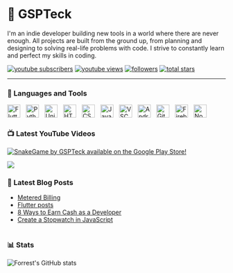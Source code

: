 # 👾 GSPTeck

I'm an indie developer building new tools in a world where there are never enough. All projects are built from the ground up, from planning and designing to solving real-life problems with code. I strive to constantly learn and perfect my skills in coding.

   <p align="left">
      <a href="https://youtube.com/channel/UCzSjPc3hvhGY6qYLVaWUk3w?sub_confirmation=1">
         <img alt="youtube subscribers" title="Subscribe to my YouTube channel" src="https://custom-icon-badges.demolab.com/youtube/channel/subscribers/UCzSjPc3hvhGY6qYLVaWUk3w?color=%23E05D44&label=SUBSCRIBE&logo=video&logoColor=white&style=for-the-badge&labelColor=CE4630"/></a> 
      <a href="https://youtube.com/channel/UCzSjPc3hvhGY6qYLVaWUk3w">
         <img alt="youtube views" title="YouTube views" src="https://custom-icon-badges.demolab.com/youtube/channel/views/UCzSjPc3hvhGY6qYLVaWUk3w?color=%23E1AD0E&logo=eye&logoColor=white&style=for-the-badge&labelColor=C79600"/></a> 
      <a href="https://github.com/GSPTeck?tab=followers">
         <img alt="followers" title="Follow me on Github" src="https://custom-icon-badges.demolab.com/github/followers/GSPTeck?color=236ad3&labelColor=1155ba&style=for-the-badge&logo=person-add&label=Follow&logoColor=white"/></a>
      <a href="https://github.com/GSPTeck?tab=repositories&sort=stargazers">
         <img alt="total stars" title="Total stars on GitHub" src="https://custom-icon-badges.demolab.com/github/stars/GSPTeck?color=55960c&style=for-the-badge&labelColor=488207&logo=star"/></a>
   </p>

---

### 🧰 Languages and Tools

<img align="left" alt="Flutter" width="30px" style="padding-right:10px;" src="https://cdn.jsdelivr.net/gh/devicons/devicon/icons/flutter/flutter-original.svg"/>
<img align="left" alt="Python" width="30px" style="padding-right:10px;" src="https://cdn.jsdelivr.net/gh/devicons/devicon/icons/python/python-original.svg"/>
<img align="left" alt="Unity" width="30px" style="padding-right:10px;" src="https://cdn.jsdelivr.net/gh/devicons/devicon/icons/unity/unity-original.svg"/>
<img align="left" alt="HTML" width="30px" style="padding-right:10px;" src="https://cdn.jsdelivr.net/gh/devicons/devicon/icons/html5/html5-original.svg"/>
<img align="left" alt="CSS" width="30px" style="padding-right:10px;" src="https://cdn.jsdelivr.net/gh/devicons/devicon/icons/css3/css3-original.svg"/>
<img align="left" alt="Javascript" width="30px" style="padding-right:10px;" src="https://cdn.jsdelivr.net/gh/devicons/devicon/icons/javascript/javascript-original.svg"/>
<img align="left" alt="VSCode" width="30px" style="padding-right:10px;" src="https://cdn.jsdelivr.net/gh/devicons/devicon/icons/vscode/vscode-original.svg"/>
<img align="left" alt="Android Studio" width="30px" style="padding-right:10px;" src="https://cdn.jsdelivr.net/gh/devicons/devicon/icons/androidstudio/androidstudio-original.svg"/>
<img align="left" alt="Git" width="30px" style="padding-right:10px;" src="https://cdn.jsdelivr.net/gh/devicons/devicon/icons/git/git-original.svg"/>
<img align="left" alt="Firebase" width="30px" style="padding-right:10px;" src="https://cdn.jsdelivr.net/gh/devicons/devicon/icons/firebase/firebase-plain.svg"/>
<img align="left" alt="Node.js" width="30px" style="padding-right:10px;" src="https://cdn.jsdelivr.net/gh/devicons/devicon/icons/nodejs/nodejs-original.svg"/>
<br />

#

### 📺 Latest YouTube Videos

<!-- BEGIN YOUTUBE-CARDS -->
[![SnakeGame by GSPTeck available on the Google Play Store!](https://ytcards.demolab.com/?id=nHCN4mpCcvE&title=SnakeGame+by+GSPTeck+available+on+the+Google+Play+Store%21&lang=en&timestamp=1627927268&background_color=%230d1117&title_color=%23ffffff&stats_color=%23dedede&width=250&duration=45 "SnakeGame by GSPTeck available on the Google Play Store!")](https://www.youtube.com/watch?v=nHCN4mpCcvE)
<!-- END YOUTUBE-CARDS -->

[<img src="https://custom-icon-badges.demolab.com/badge/-Subscribe%20For%20More-red?style=for-the-badge&logo=video&logoColor=white"/>](https://youtube.com/channel/UCzSjPc3hvhGY6qYLVaWUk3w?sub_confirmation=1)

### 📕 Latest Blog Posts

<!-- BLOG-POST-LIST:START -->
- [Metered Billing](https://dev.to/gspteck/metered-billing-1i3g)
- [Flutter posts](https://dev.to/gspteck/flutter-posts-4ic4)
- [8 Ways to Earn Cash as a Developer](https://dev.to/gspteck/earn-cash-as-a-dev-17k)
- [Create a Stopwatch in JavaScript](https://dev.to/gspteck/create-a-stopwatch-in-javascript-2mak)
<!-- BLOG-POST-LIST:END -->

#

### 📊 Stats

![Forrest's GitHub stats](https://github-readme-stats.vercel.app/api?username=gspteck&show_icons=true&theme=gruvbox)

<!-- ![GitHub Streak](https://streak-stats.demolab.com?user=gspteck&theme=gruvbox&border_radius=4.5) -->

#

[website]: https://gspteck.github.io
[youtube]: https://youtube.com/channel/UCzSjPc3hvhGY6qYLVaWUk3w

